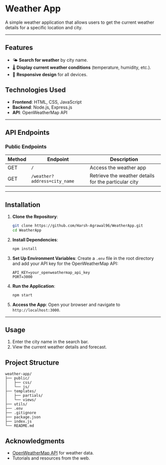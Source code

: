 # Weather App

A simple weather application that allows users to get the current weather details for a specific location and city.

---

## Features

- 🌤️ **Search for weather** by city name.
- 🌡️ **Display current weather conditions** (temperature, humidity, etc.).
- 📱 **Responsive design** for all devices.

## Technologies Used

- **Frontend**: HTML, CSS, JavaScript
- **Backend**: Node.js, Express.js
- **API**: OpenWeatherMap API

---

## API Endpoints

### **Public Endpoints**
| Method    | Endpoint                      |  Description                                            |
|-----------|-------------------------------|---------------------------------------------------------|
| GET       | `/`                           |  Access the weather app                                 |
| GET       | `/weather?address=city_name`  |  Retrieve the weather details for the particular city   |

---

## Installation

1. **Clone the Repository**:
   ```bash
   git clone https://github.com/Harsh-Agrawal96/WeatherApp.git
   cd WeatherApp
   ```

2. **Install Dependencies**:
   ```bash
   npm install
   ```

3. **Set Up Environment Variables**:
   Create a `.env` file in the root directory and add your API key for the OpenWeatherMap API:
   ```env
   API_KEY=your_openweathermap_api_key
   PORT=3000
   ```

4. **Run the Application**:
   ```bash
   npm start
   ```

5. **Access the App**:
   Open your browser and navigate to `http://localhost:3000`.

---

## Usage

1. Enter the city name in the search bar.
2. View the current weather details and forecast.

## Project Structure

```
weather-app/
├── public/
│   ├── css/
│   └── js/
├── templates/
│   ├── partials/
│   └── views/
├── utils/
├── .env
├── .gitignore
├── package.json
├── index.js
└── README.md
```

## Acknowledgments

- [OpenWeatherMap API](https://openweathermap.org/api) for weather data.
- Tutorials and resources from the web.
